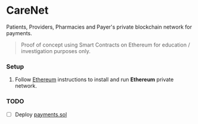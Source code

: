 CareNet
=======
Patients, Providers, Pharmacies and Payer's private blockchain network for payments.
> Proof of concept using Smart Contracts on Ethereum for education / investigation purposes only.

### Setup 

1. Follow [Ethereum](./ethereum/) instructions to install and run **Ethereum** private network.


### TODO
- [ ] Deploy [payments.sol](./contracts/payments.sol)




